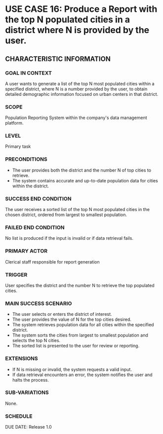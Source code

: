 # USE CASE 16: Produce a Report with the top N populated cities in a district where N is provided by the user.

## CHARACTERISTIC INFORMATION

### GOAL IN CONTEXT

A user wants to generate a list of the top N most populated cities within a specified district, where N is a number provided by the user, to obtain detailed demographic information focused on urban centers in that district.

### SCOPE

Population Reporting System within the company's data management platform.

### LEVEL

Primary task

### PRECONDITIONS

- The user provides both the district and the number N of top cities to retrieve.
- The system contains accurate and up-to-date population data for cities within the district.

### SUCCESS END CONDITION

The user receives a sorted list of the top N most populated cities in the chosen district, ordered from largest to smallest population.

### FAILED END CONDITION

No list is produced if the input is invalid or if data retrieval fails.

### PRIMARY ACTOR

Clerical staff responsible for report generation

### TRIGGER

User specifies the district and the number N to retrieve the top populated cities.

### MAIN SUCCESS SCENARIO

- The user selects or enters the district of interest.
- The user provides the value of N for the top cities desired.
- The system retrieves population data for all cities within the specified district.
- The system sorts the cities from largest to smallest population and selects the top N cities.
- The sorted list is presented to the user for review or reporting.

### EXTENSIONS

- If N is missing or invalid, the system requests a valid input.
- If data retrieval encounters an error, the system notifies the user and halts the process.

### SUB-VARIATIONS

None.

### SCHEDULE

DUE DATE: Release 1.0
